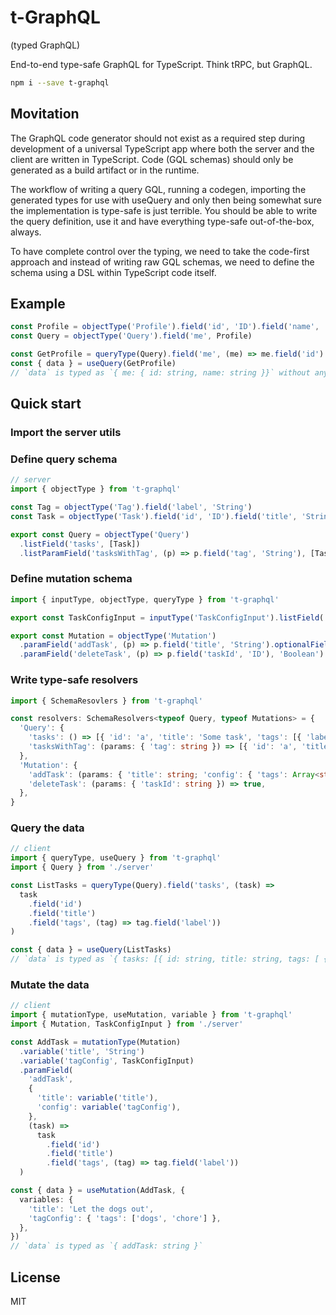 # t-GraphQL

(typed GraphQL)

End-to-end type-safe GraphQL for TypeScript. Think tRPC, but GraphQL.

```bash
npm i --save t-graphql
```

## Movitation

The GraphQL code generator should not exist as a required step during development of a universal TypeScript app where both the server and the client are written in TypeScript. Code (GQL schemas) should only be generated as a build artifact or in the runtime.

The workflow of writing a query GQL, running a codegen, importing the generated types for use with useQuery and only then being somewhat sure the implementation is type-safe is just terrible. You should be able to write the query definition, use it and have everything type-safe out-of-the-box, always.

To have complete control over the typing, we need to take the code-first approach and instead of writing raw GQL schemas, we need to define the schema using a DSL within TypeScript code itself.

## Example

```typescript
const Profile = objectType('Profile').field('id', 'ID').field('name', 'String')
const Query = objectType('Query').field('me', Profile)

const GetProfile = queryType(Query).field('me', (me) => me.field('id').field('name'))
const { data } = useQuery(GetProfile)
// `data` is typed as `{ me: { id: string, name: string }}` without any build steps
```

## Quick start

### Import the server utils

### Define query schema

```typescript
// server
import { objectType } from 't-graphql'

const Tag = objectType('Tag').field('label', 'String')
const Task = objectType('Task').field('id', 'ID').field('title', 'String').optionalListField('tags', Tag)

export const Query = objectType('Query')
  .listField('tasks', [Task])
  .listParamField('tasksWithTag', (p) => p.field('tag', 'String'), [Task])
```

### Define mutation schema

```typescript
import { inputType, objectType, queryType } from 't-graphql'

export const TaskConfigInput = inputType('TaskConfigInput').listField('tags', ['String'])

export const Mutation = objectType('Mutation')
  .paramField('addTask', (p) => p.field('title', 'String').optionalField('config', TaskConfigInput), 'ID')
  .paramField('deleteTask', (p) => p.field('taskId', 'ID'), 'Boolean')
```

### Write type-safe resolvers

```typescript
import { SchemaResovlers } from 't-graphql'

const resolvers: SchemaResolvers<typeof Query, typeof Mutations> = {
  'Query': {
    'tasks': () => [{ 'id': 'a', 'title': 'Some task', 'tags': [{ 'label': 'random' }] }],
    'tasksWithTag': (params: { 'tag': string }) => [{ 'id': 'a', 'title': 'Some task', 'tags': [{ 'label': tag }] }],
  },
  'Mutation': {
    'addTask': (params: { 'title': string; 'config': { 'tags': Array<string> } }) => 'c',
    'deleteTask': (params: { 'taskId': string }) => true,
  },
}
```

### Query the data

```typescript
// client
import { queryType, useQuery } from 't-graphql'
import { Query } from './server'

const ListTasks = queryType(Query).field('tasks', (task) =>
  task
    .field('id')
    .field('title')
    .field('tags', (tag) => tag.field('label'))
)

const { data } = useQuery(ListTasks)
// `data` is typed as `{ tasks: [{ id: string, title: string, tags: [ { label: string } ] | null }] }`
```

### Mutate the data

```typescript
// client
import { mutationType, useMutation, variable } from 't-graphql'
import { Mutation, TaskConfigInput } from './server'

const AddTask = mutationType(Mutation)
  .variable('title', 'String')
  .variable('tagConfig', TaskConfigInput)
  .paramField(
    'addTask',
    {
      'title': variable('title'),
      'config': variable('tagConfig'),
    },
    (task) =>
      task
        .field('id')
        .field('title')
        .field('tags', (tag) => tag.field('label'))
  )

const { data } = useMutation(AddTask, {
  variables: {
    'title': 'Let the dogs out',
    'tagConfig': { 'tags': ['dogs', 'chore'] },
  },
})
// `data` is typed as `{ addTask: string }`
```

## License

MIT
